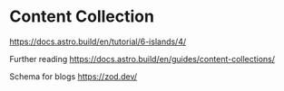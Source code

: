 # Content Collection
https://docs.astro.build/en/tutorial/6-islands/4/

Further reading
https://docs.astro.build/en/guides/content-collections/

Schema for blogs
https://zod.dev/